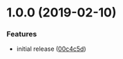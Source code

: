 # 1.0.0 (2019-02-10)


### Features

* initial release ([00c4c5d](https://github.com/ryaninvents/plugin-bundle-zip/commit/00c4c5d))
